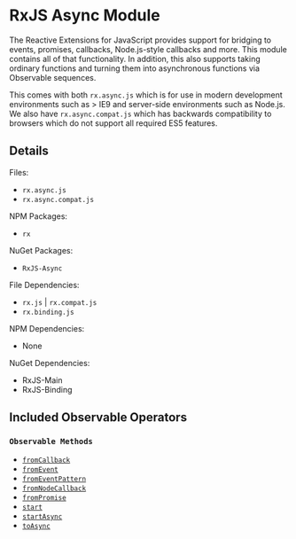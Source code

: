 # RxJS Async Module #

The Reactive Extensions for JavaScript provides support for bridging to events, promises, callbacks, Node.js-style callbacks and more.  This module contains all of that functionality.  In addition, this also supports taking ordinary functions and turning them into asynchronous functions via Observable sequences.

This comes with both `rx.async.js` which is for use in modern development environments such as > IE9 and server-side environments such as Node.js.  We also have `rx.async.compat.js` which has backwards compatibility to browsers which do not support all required ES5 features.

## Details ##

Files:
- `rx.async.js`
- `rx.async.compat.js`

NPM Packages:
- `rx`

NuGet Packages:
- `RxJS-Async`

File Dependencies:
- `rx.js` | `rx.compat.js`
- `rx.binding.js`

NPM Dependencies:
- None

NuGet Dependencies:
- RxJS-Main
- RxJS-Binding

## Included Observable Operators ##

### `Observable Methods`
- [`fromCallback`](../api/core/observable.md#rxobservablefromcallbackfunc-scheduler-context-selector)
- [`fromEvent`](../api/core/observable.md#rxobservablefromeventelement-eventname-selector)
- [`fromEventPattern`](../api/core/observable.md#rxobservablefromeventpatternaddhandler-removehandler-selector)
- [`fromNodeCallback`](../api/core/observable.md#rxobservablefromnodecallbackfunc-scheduler-context-selector)
- [`fromPromise`](../api/core/observable.md#rxobservablefrompromisepromise)
- [`start`](../api/core/observable.md#rxobservablestartfunc-scheduler-context)
- [`startAsync`](../api/core/observable.md#rxobservablestartasyncfunctionasync)
- [`toAsync`](../api/core/observable.md#rxobservabletoasyncfunc-scheduler-context)
